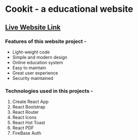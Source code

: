 # Cookit - a educational website
## [Live Website Link]()


### Features of this website project -
* Light-weight code
* Simple and modern design
* Online education system
* Easy to maintain
* Great user experience
* Security maintained

### Technologies used in this projects -
1. Create React App
2. React Bootstrap
3. React Router
4. React Icons
5. React Hot Toast
6. React PDF
7. FireBase Auth

